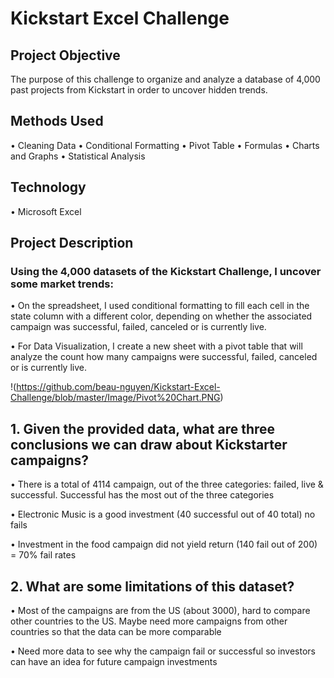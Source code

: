 # Kickstart Excel Challenge
## Project Objective
The purpose of this challenge to organize and analyze a database of 4,000 past projects from Kickstart in order to uncover hidden trends.

## Methods Used
•	Cleaning Data
•	Conditional Formatting
•	Pivot Table
•	Formulas
•	Charts and Graphs
•	Statistical Analysis 

## Technology
•	Microsoft Excel

## Project Description
### Using the 4,000 datasets of the Kickstart Challenge, I uncover some market trends:

•	On the spreadsheet, I used conditional formatting to fill each cell in the state column with a different color, depending on whether the associated campaign was successful, failed, canceled or is currently live.

•	For Data Visualization, I create a new sheet with a pivot table that will analyze the count how many campaigns were successful, failed, canceled or is currently live. 

!(https://github.com/beau-nguyen/Kickstart-Excel-Challenge/blob/master/Image/Pivot%20Chart.PNG)


## 1.	Given the provided data, what are three conclusions we can draw about Kickstarter campaigns?
•	There is a total of 4114 campaign, out of the three categories: failed, live & successful. 
  Successful has the most out of the three categories
  
•	Electronic Music is a good investment (40 successful out of 40 total) no fails

•	Investment in the food campaign did not yield return (140 fail out of 200) = 70% fail rates

## 2.	What are some limitations of this dataset?
•	Most of the campaigns are from the US (about 3000), hard to compare other countries to the US.  Maybe need more campaigns from other countries so that the data can be more comparable 

•	Need more data to see why the campaign fail or successful so investors can have an idea for future campaign investments 












 





